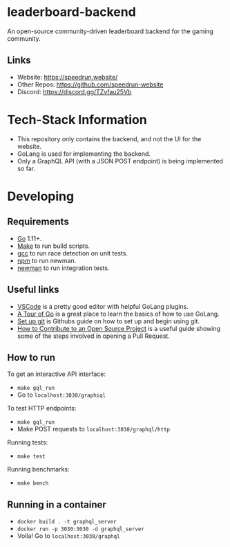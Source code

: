 # leaderboard-backend
An open-source community-driven leaderboard backend for the gaming community.

## Links
- Website: https://speedrun.website/
- Other Repos: https://github.com/speedrun-website
- Discord: https://discord.gg/TZvfau25Vb

# Tech-Stack Information
- This repository only contains the backend, and not the UI for the website.
- GoLang is used for implementing the backend.
- Only a GraphQL API (with a JSON POST endpoint) is being implemented so far.

# Developing
## Requirements
- [Go](https://golang.org/doc/install) 1.11+.
- [Make](https://www.gnu.org/software/make/) to run build scripts.
- [gcc](https://gcc.gnu.org/) to run race detection on unit tests.
- [npm](https://www.npmjs.com/) to run newman.
- [newman](https://learning.postman.com/docs/running-collections/using-newman-cli/command-line-integration-with-newman/) to run integration tests.

## Useful links
- [VSCode](https://code.visualstudio.com/download) is a pretty good editor with helpful GoLang plugins.
- [A Tour of Go](https://tour.golang.org/welcome/1) is a great place to learn the basics of how to use GoLang.
- [Set up git](https://docs.github.com/en/get-started/quickstart/set-up-git) is Githubs guide on how to set up and begin using git.
- [How to Contribute to an Open Source Project](https://opensource.guide/how-to-contribute/#opening-a-pull-request) is a useful guide showing some of the steps involved in opening a Pull Request.

## How to run
To get an interactive API interface:
- `make gql_run`
- Go to `localhost:3030/graphiql`

To test HTTP endpoints:
- `make gql_run`
- Make POST requests to `localhost:3030/graphql/http`

Running tests:
- `make test`

Running benchmarks:
- `make bench`

## Running in a container
- `docker build . -t graphql_server`
- `docker run -p 3030:3030 -d graphql_server`
- Voila! Go to `localhost:3030/graphql`
